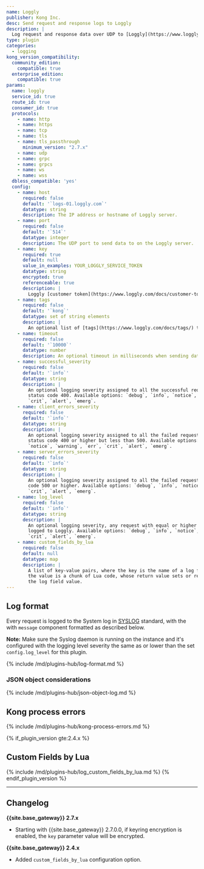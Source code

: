 ```yaml
---
name: Loggly
publisher: Kong Inc.
desc: Send request and response logs to Loggly
description: |
  Log request and response data over UDP to [Loggly](https://www.loggly.com).
type: plugin
categories:
  - logging
kong_version_compatibility:
  community_edition:
    compatible: true
  enterprise_edition:
    compatible: true
params:
  name: loggly
  service_id: true
  route_id: true
  consumer_id: true
  protocols:
    - name: http
    - name: https
    - name: tcp
    - name: tls
    - name: tls_passthrough
      minimum_version: "2.7.x"
    - name: udp
    - name: grpc
    - name: grpcs
    - name: ws
    - name: wss
  dbless_compatible: 'yes'
  config:
    - name: host
      required: false
      default: '`logs-01.loggly.com`'
      datatype: string
      description: The IP address or hostname of Loggly server.
    - name: port
      required: false
      default: '`514`'
      datatype: integer
      description: The UDP port to send data to on the Loggly server.
    - name: key
      required: true
      default: null
      value_in_examples: YOUR_LOGGLY_SERVICE_TOKEN
      datatype: string
      encrypted: true
      referenceable: true
      description: |
        Loggly [customer token](https://www.loggly.com/docs/customer-token-authentication-token/).
    - name: tags
      required: false
      default: '`kong`'
      datatype: set of string elements
      description: |
        An optional list of [tags](https://www.loggly.com/docs/tags/) to support segmentation and filtering of logs.
    - name: timeout
      required: false
      default: '`10000`'
      datatype: number
      description: An optional timeout in milliseconds when sending data to the Loggly server.
    - name: successful_severity
      required: false
      default: '`info`'
      datatype: string
      description: |
        An optional logging severity assigned to all the successful requests with a response
        status code 400. Available options: `debug`, `info`, `notice`, `warning`, `err`,
        `crit`, `alert`, `emerg`.
    - name: client_errors_severity
      required: false
      default: '`info`'
      datatype: string
      description: |
        An optional logging severity assigned to all the failed requests with a response
        status code 400 or higher but less than 500. Available options: `debug`, `info`,
        `notice`, `warning`, `err`, `crit`, `alert`, `emerg`.
    - name: server_errors_severity
      required: false
      default: '`info`'
      datatype: string
      description: |
        An optional logging severity assigned to all the failed requests with response status
        code 500 or higher. Available options: `debug`, `info`, `notice`, `warning`, `err`,
        `crit`, `alert`, `emerg`.
    - name: log_level
      required: false
      default: '`info`'
      datatype: string
      description: |
        An optional logging severity, any request with equal or higher severity will be
        logged to Loggly. Available options: `debug`, `info`, `notice`, `warning`, `err`,
        `crit`, `alert`, `emerg`.
    - name: custom_fields_by_lua
      required: false
      default: null
      datatype: map
      description: |
        A list of key-value pairs, where the key is the name of a log field and
        the value is a chunk of Lua code, whose return value sets or replaces
        the log field value.
---
```


## Log format

Every request is logged to the System log in [SYSLOG](https://en.wikipedia.org/wiki/Syslog) standard, with the
with `message` component formatted as described below.

**Note:** Make sure the Syslog daemon is running on the instance and it's configured with the
logging level severity the same as or lower than the set `config.log_level` for this plugin.

{% include /md/plugins-hub/log-format.md %}

### JSON object considerations

{% include /md/plugins-hub/json-object-log.md %}

## Kong process errors

{% include /md/plugins-hub/kong-process-errors.md %}

{% if_plugin_version gte:2.4.x %}
## Custom Fields by Lua

{% include /md/plugins-hub/log_custom_fields_by_lua.md %}
{% endif_plugin_version %}

---
## Changelog

**{{site.base_gateway}} 2.7.x**

* Starting with {{site.base_gateway}} 2.7.0.0, if keyring encryption is enabled,
 the `key` parameter value will be encrypted.

**{{site.base_gateway}} 2.4.x**

* Added `custom_fields_by_lua` configuration option.
